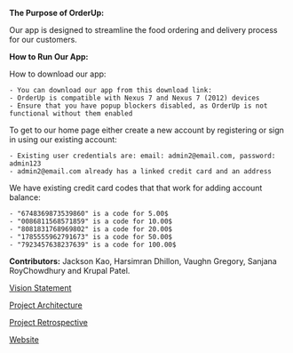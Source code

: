 **The Purpose of OrderUp:**

Our app is designed to streamline the food ordering and delivery process for our customers. 


**How to Run Our App:**

How to download our app:

    - You can download our app from this download link: 
    - OrderUp is compatible with Nexus 7 and Nexus 7 (2012) devices
    - Ensure that you have popup blockers disabled, as OrderUp is not functional without them enabled

To get to our home page either create a new account by registering or sign in using our existing account:

    - Existing user credentials are: email: admin2@email.com, password: admin123
    - admin2@email.com already has a linked credit card and an address

We have existing credit card codes that that work for adding account balance:

    - "6748369873539860" is a code for 5.00$
    - "0086811568571859" is a code for 10.00$
    - "8081831768969802" is a code for 20.00$
    - "1785555962791673" is a code for 50.00$
    - "7923457638237639" is a code for 100.00$

**Contributors:** Jackson Kao, Harsimran Dhillon, Vaughn Gregory, Sanjana RoyChowdhury and Krupal Patel. 

[Vision Statement](VISION.md)


[Project Architecture](ARCHITECTURE.md)


[Project Retrospective](RETROSPECTIVE.md)


[Website](https://gregoryvm.github.io/)

